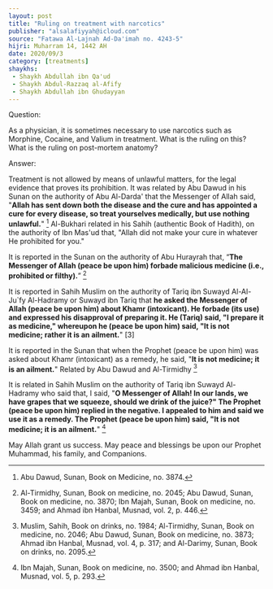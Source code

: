 ```yaml
---
layout: post
title: "Ruling on treatment with narcotics"
publisher: "alsalafiyyah@icloud.com"
source: "Fatawa Al-Lajnah Ad-Da'imah no. 4243-5"
hijri: Muharram 14, 1442 AH
date: 2020/09/3
category: [treatments]
shaykhs: 
 - Shaykh Abdullah ibn Qa'ud
 - Shaykh Abdul-Razzaq al-Afify
 - Shaykh Abdullah ibn Ghudayyan
---
```


Question:

As a physician, it is sometimes necessary to use narcotics such as Morphine, Cocaine, and Valium in treatment. What is the ruling on this? What is the ruling on post-mortem anatomy? 

Answer:

Treatment is not allowed by means of unlawful matters, for the legal evidence that proves its prohibition. It was related by Abu Dawud in his Sunan on the authority of Abu Al-Darda' that the Messenger of Allah said, "**Allah has sent down both the disease and the cure and has appointed a cure for every disease, so treat yourselves medically, but use nothing unlawful.**" [^1] Al-Bukhari related in his Sahih (authentic Book of Hadith), on the authority of Ibn Mas'ud that, "Allah did not make your cure in whatever He prohibited for you." 

It is reported in the Sunan on the authority of Abu Hurayrah that, “**The Messenger of Allah (peace be upon him) forbade malicious medicine (i.e., prohibited or filthy).**” [^2]

It is reported in Sahih Muslim on the authority of Tariq ibn Suwayd Al-Al-Ju`fy Al-Hadramy or Suwayd ibn Tariq that **he asked the Messenger of Allah (peace be upon him) about Khamr (intoxicant). He forbade (its use) and expressed his disapproval of preparing it. He (Tariq) said, "I prepare it as medicine," whereupon he (peace be upon him) said, "It is not medicine; rather it is an ailment.**" [3]

It is reported in the Sunan that when the Prophet (peace be upon him) was asked about Khamr (intoxicant) as a remedy, he said, "**It is not medicine; it is an ailment.**" Related by Abu Dawud and Al-Tirmidhy [^4]

It is related in Sahih Muslim on the authority of Tariq ibn Suwayd Al-Hadramy who said that, I said, "**O Messenger of Allah! In our lands, we have grapes that we squeeze, should we drink of the juice?" The Prophet (peace be upon him) replied in the negative. I appealed to him and said we use it as a remedy. The Prophet (peace be upon him) said, "It is not medicine; it is an ailment.**" [^5]

May Allah grant us success. May peace and blessings be upon our Prophet Muhammad, his family, and Companions. 

[^1]: Abu Dawud, Sunan, Book on Medicine, no. 3874.
[^2]: Al-Tirmidhy, Sunan, Book on medicine, no. 2045; Abu Dawud, Sunan, Book on medicine, no. 3870; Ibn Majah, Sunan, Book on medicine, no. 3459; and Ahmad ibn Hanbal, Musnad, vol. 2, p. 446.
[^3]: Muslim, Sahih, Book on drinks, no. 1984; Al-Tirmidhy, Sunan, Book on medicine, no. 2046; Abu Dawud, Sunan, Book on medicine, no. 3873; and Ahmad ibn Hanbal, Musnad, vol. 6, p. 399.
[^4]: Muslim, Sahih, Book on drinks, no. 1984; Al-Tirmidhy, Sunan, Book on medicine, no. 2046; Abu Dawud, Sunan, Book on medicine, no. 3873; Ahmad ibn Hanbal, Musnad, vol. 4, p. 317; and Al-Darimy, Sunan, Book on drinks, no. 2095.
[^5]: Ibn Majah, Sunan, Book on medicine, no. 3500; and Ahmad ibn Hanbal, Musnad, vol. 5, p. 293.
